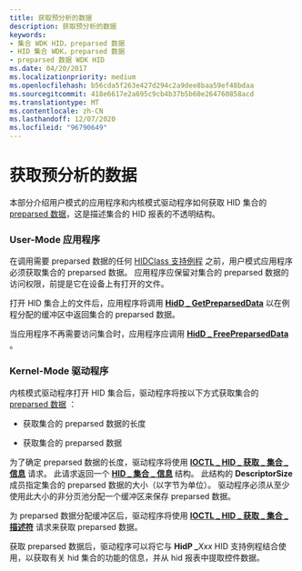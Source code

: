 ```yaml
---
title: 获取预分析的数据
description: 获取预分析的数据
keywords:
- 集合 WDK HID，preparsed 数据
- HID 集合 WDK，preparsed 数据
- preparsed 数据 WDK HID
ms.date: 04/20/2017
ms.localizationpriority: medium
ms.openlocfilehash: b56cda5f263e427d294c2a9dee8baa59ef48bdaa
ms.sourcegitcommit: 418e6617e2a695c9cb4b37b5b60e264760858acd
ms.translationtype: MT
ms.contentlocale: zh-CN
ms.lasthandoff: 12/07/2020
ms.locfileid: "96790649"
---
```

# <a name="obtaining-preparsed-data"></a>获取预分析的数据





本部分介绍用户模式的应用程序和内核模式驱动程序如何获取 HID 集合的 [preparsed 数据](preparsed-data.md)，这是描述集合的 HID 报表的不透明结构。

### <a name="user-mode-application"></a>User-Mode 应用程序

在调用需要 preparsed 数据的任何 [HIDClass 支持例程](/windows-hardware/drivers/ddi/index) 之前，用户模式应用程序必须获取集合的 preparsed 数据。 应用程序应保留对集合的 preparsed 数据的访问权限，前提是它在设备上有打开的文件。

打开 HID 集合上的文件后，应用程序将调用 [**HidD \_ GetPreparsedData**](/windows-hardware/drivers/ddi/hidsdi/nf-hidsdi-hidd_getpreparseddata) 以在例程分配的缓冲区中返回集合的 preparsed 数据。

当应用程序不再需要访问集合时，应用程序应调用 [**HidD \_ FreePreparsedData**](/windows-hardware/drivers/ddi/hidsdi/nf-hidsdi-hidd_freepreparseddata) 。

### <a name="kernel-mode-driver"></a>Kernel-Mode 驱动程序

内核模式驱动程序打开 HID 集合后，驱动程序将按以下方式获取集合的 [preparsed 数据](preparsed-data.md) ：

-   获取集合的 preparsed 数据的长度

-   获取集合的 preparsed 数据

为了确定 preparsed 数据的长度，驱动程序将使用 [**IOCTL \_ HID \_ 获取 \_ 集合 \_ 信息**](/windows-hardware/drivers/ddi/hidclass/ni-hidclass-ioctl_hid_get_collection_information) 请求。 此请求返回一个 [**HID \_ 集合 \_ 信息**](/windows-hardware/drivers/ddi/hidclass/ns-hidclass-_hid_collection_information) 结构。 此结构的 **DescriptorSize** 成员指定集合的 preparsed 数据的大小（以字节为单位）。 驱动程序必须从至少使用此大小的非分页池分配一个缓冲区来保存 preparsed 数据。

为 preparsed 数据分配缓冲区后，驱动程序将使用 [**IOCTL \_ HID \_ 获取 \_ 集合 \_ 描述符**](/windows-hardware/drivers/ddi/hidclass/ni-hidclass-ioctl_hid_get_collection_descriptor) 请求来获取 preparsed 数据。

获取 preparsed 数据后，驱动程序可以将它与 **HidP \_**<em>Xxx</em> HID 支持例程结合使用，以获取有关 hid 集合的功能的信息，并从 hid 报表中提取控件数据。

 

